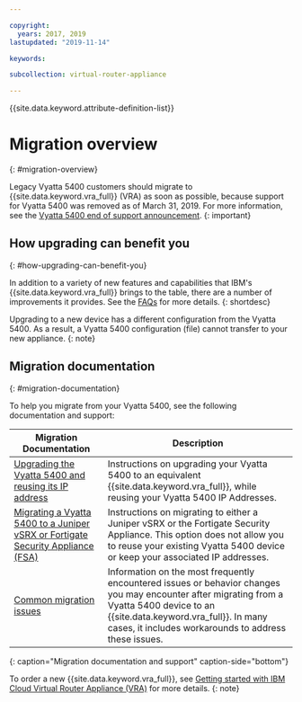 ```yaml
---

copyright:
  years: 2017, 2019
lastupdated: "2019-11-14"

keywords: 

subcollection: virtual-router-appliance

---
```


{{site.data.keyword.attribute-definition-list}}

# Migration overview
{: #migration-overview}

Legacy Vyatta 5400 customers should migrate to {{site.data.keyword.vra_full}} (VRA) as soon as possible, because support for Vyatta 5400 was removed as of March 31, 2019. For more information, see the [Vyatta 5400 end of support announcement](/docs/virtual-router-appliance?topic=virtual-router-appliance-vyatta-5400-end-of-support-announcement).
{: important}

## How upgrading can benefit you
{: #how-upgrading-can-benefit-you}

In addition to a variety of new features and capabilities that IBM's {{site.data.keyword.vra_full}} brings to the table, there are a number of improvements it provides. See the [FAQs](/docs/virtual-router-appliance?topic=virtual-router-appliance-faqs-for-ibm-virtual-router-appliance#what-improvements-does-the-virtual-router-appliance-vyatta-5600-have-over-the-vyatta-5400-) for more details.
{: shortdesc}

Upgrading to a new device has a different configuration from the Vyatta 5400. As a result, a Vyatta 5400 configuration (file) cannot transfer to your new appliance.
{: note}

## Migration documentation
{: #migration-documentation}

To help you migrate from your Vyatta 5400, see the following documentation and support:

| Migration Documentation | Description |
| ------------- | ------------- |
| [Upgrading the Vyatta 5400 and reusing its IP address](/docs/virtual-router-appliance?topic=virtual-router-appliance-upgrading-the-vyatta-5400-and-reusing-its-ip-addresses) | Instructions on upgrading your Vyatta 5400 to an equivalent {{site.data.keyword.vra_full}}, while reusing your Vyatta 5400 IP Addresses. |
| [Migrating a Vyatta 5400 to a Juniper vSRX or Fortigate Security Appliance (FSA)](/docs/virtual-router-appliance?topic=virtual-router-appliance-migrating-a-vyatta-5400-to-a-juniper-vsrx-or-fortigate-security-appliance-fsa-10gbps) | Instructions on migrating to either a Juniper vSRX or the Fortigate Security Appliance. This option does not allow you to reuse your existing Vyatta 5400 device or keep your associated IP addresses. |
| [Common migration issues](/docs/virtual-router-appliance?topic=virtual-router-appliance-vyatta-5400-common-migration-issues)  | Information on the most frequently encountered issues or behavior changes you may encounter after migrating from a Vyatta 5400 device to an {{site.data.keyword.vra_full}}. In many cases, it includes workarounds to address these issues. |
{: caption="Migration documentation and support" caption-side="bottom"}

To order a new {{site.data.keyword.vra_full}}, see [Getting started with IBM Cloud Virtual Router Appliance (VRA)](/docs/virtual-router-appliance?topic=virtual-router-appliance-getting-started) for more details.
{: note}
